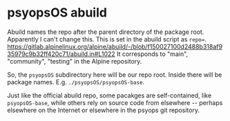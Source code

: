 # psyopsOS abuild

Abuild names the repo after the parent directory of the package root.
Apparently I can't change this.
This is set in the abuild script as `repo=`.
<https://gitlab.alpinelinux.org/alpine/abuild/-/blob/f150027100d2488b318af935979c9b32ff420c71/abuild.in#L1022>
It corresponds to "main", "community", "testing" in the Alpine repository.

So, the `psyopsOS` subdirectory here will be our repo root.
Inside there will be package names.
E.g. `./psyopsOS/psyopsOS-base`.

Just like the official abuild repo,
some pacakges are self-contained, like `psyopsOS-base`,
while others rely on source code from elsewhere --
perhaps elsewhere on the Internet or elsewhere in the psyops git repository.
